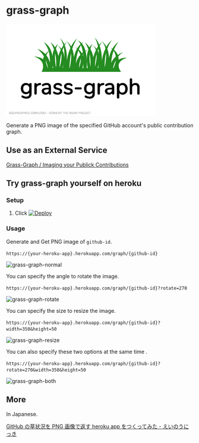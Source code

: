 # grass-graph

![grass-graph-logo](grass-graph-logo.png)

Generate a PNG image of the specified GitHub account's public contribution graph.

## Use as an External Service

[Grass-Graph / Imaging your Publick Contributions](https://grass-graph.shitemil.works/)

## Try grass-graph yourself on heroku


### Setup
1. Click [![Deploy](https://www.herokucdn.com/deploy/button.png)](https://heroku.com/deploy)


### Usage

Generate and Get PNG image of `github-id`.

`https://{your-heroku-app}.herokuapp.com/graph/{github-id}`

![grass-graph-normal](https://cloud.githubusercontent.com/assets/1097533/12216115/e06f1aaa-b71a-11e5-9511-18cda413027c.png)


You can specify the angle to rotate the image.

`https://{your-heroku-app}.herokuapp.com/graph/{github-id}?rotate=270`

![grass-graph-rotate](https://cloud.githubusercontent.com/assets/1097533/12216118/fb1cdb26-b71a-11e5-99f9-194185a6bcc6.png)

You can specify the size to resize the image.

`https://{your-heroku-app}.herokuapp.com/graph/{github-id}?width=350&height=50`

![grass-graph-resize](https://cloud.githubusercontent.com/assets/1097533/12216121/0a54626c-b71b-11e5-9713-d1aa6c312d0b.png)

You can also specify these two options at the same time .

`https://{your-heroku-app}.herokuapp.com/graph/{github-id}?rotate=270&width=350&height=50`

![grass-graph-both](https://cloud.githubusercontent.com/assets/1097533/12216122/178d62da-b71b-11e5-9a28-250a1a4eec76.png)

## More

In Japanese.

[GitHub の草状況を PNG 画像で返す heroku app をつくってみた - えいのうにっき](http://blog.a-know.me/entry/2016/01/09/222210)
